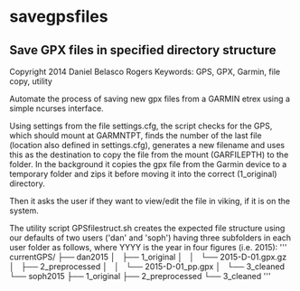 # savegpsfiles #

## Save GPX files in specified directory structure ##

Copyright 2014 Daniel Belasco Rogers
Keywords: GPS, GPX, Garmin, file copy, utility

Automate the process of saving new gpx files from a GARMIN etrex
using a simple ncurses interface.

Using settings from the file settings.cfg, the script checks for
the GPS, which should mount at GARMNTPT, finds the number of the
last file (location also defined in settings.cfg), generates a new
filename and uses this as the destination to copy the file from the
mount (GARFILEPTH) to the folder. In the background it copies the
gpx file from the Garmin device to a temporary folder and zips it
before moving it into the correct (1_original) directory.

Then it asks the user if they want to view/edit the file in viking,
if it is on the system.

The utility script GPSfilestruct.sh creates the expected file
structure using our defaults of two users ('dan' and 'soph') having
three subfolders in each user folder as follows, where YYYY is the
year in four figures (i.e. 2015):
'''
currentGPS/
├──   dan2015
│   ├──   1_original
│   │   └──   2015-D-01.gpx.gz
│   ├──   2_preprocessed
│   │   └──   2015-D-01_pp.gpx
│   └──   3_cleaned
└──   soph2015
    ├──   1_original
    ├──   2_preprocessed
    └──   3_cleaned
'''
